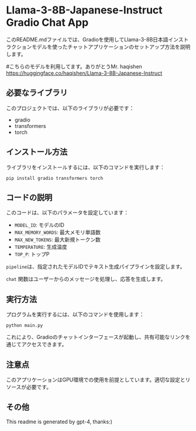 # Llama-3-8B-Japanese-Instruct Gradio Chat App

このREADME.mdファイルでは、Gradioを使用してLlama-3-8B日本語インストラクションモデルを使ったチャットアプリケーションのセットアップ方法を説明します。  

#こちらのモデルを利用してます。ありがとうMr. haqishen  
https://huggingface.co/haqishen/Llama-3-8B-Japanese-Instruct

## 必要なライブラリ
このプロジェクトでは、以下のライブラリが必要です：
- gradio
- transformers
- torch

## インストール方法
ライブラリをインストールするには、以下のコマンドを実行します：   
```
pip install gradio transformers torch
```

## コードの説明
このコードは、以下のパラメータを設定しています：
- `MODEL_ID`: モデルのID
- `MAX_MEMORY_WORDS`: 最大メモリ単語数
- `MAX_NEW_TOKENS`: 最大新規トークン数
- `TEMPERATURE`: 生成温度
- `TOP_P`: トップP

`pipeline`は、指定されたモデルIDでテキスト生成パイプラインを設定します。

`chat` 関数はユーザーからのメッセージを処理し、応答を生成します。

## 実行方法
プログラムを実行するには、以下のコマンドを使用します：
```
python main.py
```
これにより、Gradioのチャットインターフェースが起動し、共有可能なリンクを通じてアクセスできます。

## 注意点
このアプリケーションはGPU環境での使用を前提としています。適切な設定とリソースが必要です。

## その他
This readme is generated by gpt-4, thanks:)
